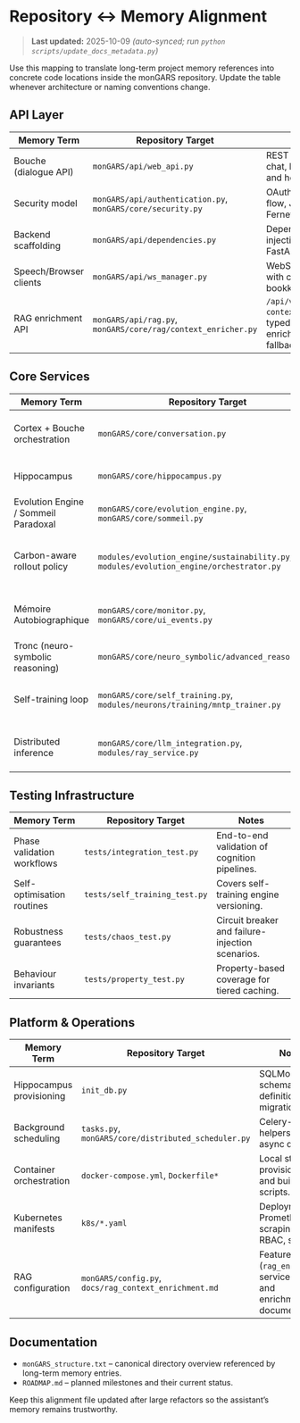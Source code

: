 # Repository ↔ Memory Alignment

> **Last updated:** 2025-10-09 _(auto-synced; run `python scripts/update_docs_metadata.py`)_

Use this mapping to translate long-term project memory references into concrete
code locations inside the monGARS repository. Update the table whenever
architecture or naming conventions change.

## API Layer
| Memory Term | Repository Target | Notes |
| --- | --- | --- |
| Bouche (dialogue API) | `monGARS/api/web_api.py` | REST endpoints for chat, history, peers, and health checks. |
| Security model | `monGARS/api/authentication.py`, `monGARS/core/security.py` | OAuth2 password flow, JWT issuance, Fernet utilities. |
| Backend scaffolding | `monGARS/api/dependencies.py` | Dependency injection helpers for FastAPI routes. |
| Speech/Browser clients | `monGARS/api/ws_manager.py` | WebSocket fan-out with connection bookkeeping. |
| RAG enrichment API | `monGARS/api/rag.py`, `monGARS/core/rag/context_enricher.py` | `/api/v1/review/rag-context` endpoint, typed client, and enrichment fallbacks. |

## Core Services
| Memory Term | Repository Target | Notes |
| --- | --- | --- |
| Cortex + Bouche orchestration | `monGARS/core/conversation.py` | ConversationalModule coordinating memory, curiosity, LLM, mimicry. |
| Hippocampus | `monGARS/core/hippocampus.py` | In-memory, lock-guarded conversation history. |
| Evolution Engine / Sommeil Paradoxal | `monGARS/core/evolution_engine.py`, `monGARS/core/sommeil.py` | Diagnostics, safe optimisation, idle-time triggers. |
| Carbon-aware rollout policy | `modules/evolution_engine/sustainability.py`, `modules/evolution_engine/orchestrator.py` | Defers evolution training when sustainability telemetry breaches guardrails. |
| Mémoire Autobiographique | `monGARS/core/monitor.py`, `monGARS/core/ui_events.py` | Structured logging hooks plus the typed event bus powering UI streams. |
| Tronc (neuro-symbolic reasoning) | `monGARS/core/neuro_symbolic/advanced_reasoner.py` | Heuristic reasoning hints for the LLM pipeline. |
| Self-training loop | `monGARS/core/self_training.py`, `modules/neurons/training/mntp_trainer.py` | Curated dataset batching plus MNTP/LoRA training with fallbacks. |
| Distributed inference | `monGARS/core/llm_integration.py`, `modules/ray_service.py` | Ray Serve HTTP client, adapter manifest sync, and Serve deployment. |

## Testing Infrastructure
| Memory Term | Repository Target | Notes |
| --- | --- | --- |
| Phase validation workflows | `tests/integration_test.py` | End-to-end validation of cognition pipelines. |
| Self-optimisation routines | `tests/self_training_test.py` | Covers self-training engine versioning. |
| Robustness guarantees | `tests/chaos_test.py` | Circuit breaker and failure-injection scenarios. |
| Behaviour invariants | `tests/property_test.py` | Property-based coverage for tiered caching. |

## Platform & Operations
| Memory Term | Repository Target | Notes |
| --- | --- | --- |
| Hippocampus provisioning | `init_db.py` | SQLModel schema definitions and migrations. |
| Background scheduling | `tasks.py`, `monGARS/core/distributed_scheduler.py` | Celery-style helpers and async queues. |
| Container orchestration | `docker-compose.yml`, `Dockerfile*` | Local stack provisioning and build scripts. |
| Kubernetes manifests | `k8s/*.yaml` | Deployments, Prometheus scraping, RBAC, secrets. |
| RAG configuration | `monGARS/config.py`, `docs/rag_context_enrichment.md` | Feature flag (`rag_enabled`), service URL, and enrichment documentation. |

## Documentation
- `monGARS_structure.txt` – canonical directory overview referenced by long-term
  memory entries.
- `ROADMAP.md` – planned milestones and their current status.

Keep this alignment file updated after large refactors so the assistant’s memory
remains trustworthy.
